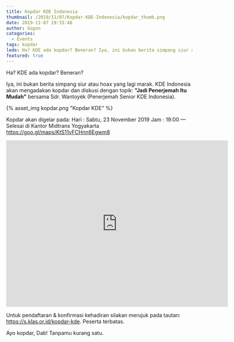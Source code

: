 ```yaml
---
title: Kopdar KDE Indonesia
thumbnail: /2019/11/07/Kopdar-KDE-Indonesia/kopdar_thumb.png
date: 2019-11-07 19:33:48
author: Gogon
categories: 
  - Events
tags: kopdar
lede: Ha? KDE ada kopdar? Beneran? Iya, ini bukan berita simpang siur atau hoax yang lagi marak. KDE Indonesia akan mengadakan kopdar dan diskusi dengan topik...
featured: true
---
```


Ha? KDE ada kopdar? Beneran?

Iya, ini bukan berita simpang siur atau hoax yang lagi marak. KDE Indonesia akan mengadakan kopdar dan diskusi dengan topik: **"Jadi Penerjemah Itu Mudah"** bersama Sdr. Wantoyèk (Penerjemah Senior KDE Indonesia).

{% asset_img kopdar.png "Kopdar KDE" %}

Kopdar akan digelar pada:
Hari  : Sabtu, 23 November 2019
Jam   : 19:00 — Selesai
di Kantor Midtrans Yogyakarta https://goo.gl/maps/KtS11vFCHnn6Egwm8
<div class="embed-responsive embed-responsive-16by9">
  <iframe src="https://www.google.com/maps/embed?pb=!1m18!1m12!1m3!1d3953.26396901746!2d110.38633761477797!3d-7.761805394405939!2m3!1f0!2f0!3f0!3m2!1i1024!2i768!4f13.1!3m3!1m2!1s0x2e7a59afa6a0a975%3A0x1442f983471ddec1!2sJl.%20Gandok%20Baru%20No.46%2C%20Manggung%2C%20Condongcatur%2C%20Kec.%20Depok%2C%20Kabupaten%20Sleman%2C%20Daerah%20Istimewa%20Yogyakarta%2055281!5e0!3m2!1sid!2sid!4v1573130642297!5m2!1sid!2sid" width="600" height="450" frameborder="0" style="border:0;" allowfullscreen=""></iframe>
</div>

Untuk pendaftaran & konfirmasi kehadiran silakan merujuk pada tautan: https://s.klas.or.id/kopdar-kde. Peserta terbatas.

Ayo kopdar, Dab!
Tanpamu kurang satu.
